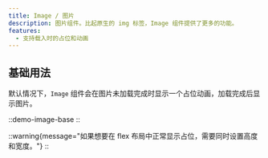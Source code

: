```yaml
---
title: Image / 图片
description: 图片组件。比起原生的 img 标签，Image 组件提供了更多的功能。
features:
  - 支持载入时的占位和动画
---
```


## 基础用法

默认情况下，`Image` 组件会在图片未加载完成时显示一个占位动画，加载完成后显示图片。

::demo-image-base
::

::warning{message="如果想要在 flex 布局中正常显示占位，需要同时设置高度和宽度。"}
::

